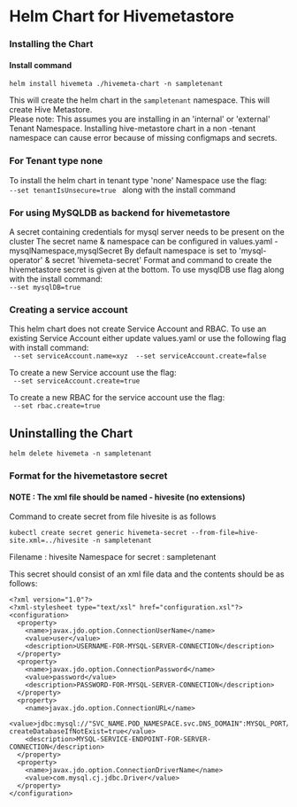 # Helm Chart for Hivemetastore

### Installing the Chart

#### Install command
`helm install hivemeta ./hivemeta-chart -n sampletenant`

This will create the helm chart in the `sampletenant` namespace.  This will create Hive Metastore. </br>
Please note: This assumes you are installing in an 'internal' or 'external' Tenant Namespace. Installing hive-metastore chart in a non -tenant namespace can cause error because of missing configmaps and secrets.

### For Tenant type none
To install the helm chart in tenant type 'none' Namespace use the flag: <br>
`--set tenantIsUnsecure=true ` along with the install command

### For using MySQLDB as backend for hivemetastore
A secret containing credentials for mysql server needs to be present on the cluster
The secret name & namespace can be configured in values.yaml - mysqlNamespace,mysqlSecret
By default namespace is set to 'mysql-operator' & secret 'hivemeta-secret'
Format and command to create the hivemetastore secret is given at the bottom.
To use mysqlDB use flag along with the install command: <br>
`--set mysqlDB=true `

### Creating a service account
This helm chart does not create Service Account and RBAC. To use an existing Service Account either update values.yaml or use the following flag with install command: <br>
` --set serviceAccount.name=xyz  --set serviceAccount.create=false`

To create a new Service account use the flag: <br>
` --set serviceAccount.create=true`

To create a new RBAC for the service account use the flag: <br>
` --set rbac.create=true`

## Uninstalling the Chart
`helm delete hivemeta -n sampletenant`

### Format for the hivemetastore secret

#### NOTE : The xml file should be named - hivesite (no extensions)

Command to create secret from file hivesite is as follows

`kubectl create secret generic hivemeta-secret --from-file=hive-site.xml=../hivesite -n sampletenant`

Filename : hivesite
Namespace for secret : sampletenant

This secret should consist of an xml file data and the contents should be as follows:
```
<?xml version="1.0"?>
<?xml-stylesheet type="text/xsl" href="configuration.xsl"?>
<configuration>
  <property>
    <name>javax.jdo.option.ConnectionUserName</name>
    <value>user</value>
    <description>USERNAME-FOR-MYSQL-SERVER-CONNECTION</description>
  </property>
  <property>
    <name>javax.jdo.option.ConnectionPassword</name>
    <value>password</value>
    <description>PASSWORD-FOR-MYSQL-SERVER-CONNECTION</description>
  </property>
  <property>
    <name>javax.jdo.option.ConnectionURL</name>
    <value>jdbc:mysql://"SVC_NAME.POD_NAMESPACE.svc.DNS_DOMAIN":MYSQL_PORT/metastore_db?createDatabaseIfNotExist=true</value>
    <description>MYSQL-SERVICE-ENDPOINT-FOR-SERVER-CONNECTION</description>
  </property>
  <property>
    <name>javax.jdo.option.ConnectionDriverName</name>
    <value>com.mysql.cj.jdbc.Driver</value>
  </property>
</configuration>
```